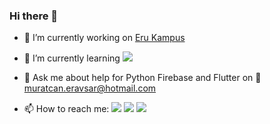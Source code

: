### Hi there 👋


- 🔭 I’m currently working on [Eru Kampus](https://play.google.com/store/apps/details?id=com.eru_yardim)
- 🌱 I’m currently learning ![](https://img.shields.io/badge/Flutter-02569B?style=for-the-badge&logo=flutter&logoColor=white)
- 💬 Ask me about help for Python Firebase and Flutter on 📧 muratcan.eravsar@hotmail.com

- 📫 How to reach me: [![](https://img.shields.io/badge/LinkedIn-0077B5?style=for-the-badge&logo=linkedin&logoColor=white)](https://www.linkedin.com/in/murat-can-erav%C5%9Far-274428191/)  [![](https://img.shields.io/badge/Instagram-E4405F?style=for-the-badge&logo=instagram&logoColor=white)](https://www.instagram.com/muratcan.eravsar)  [![](https://img.shields.io/badge/Twitter-1DA1F2?style=for-the-badge&logo=twitter&logoColor=white)](https://twitter.com/muratcaneravsar)




